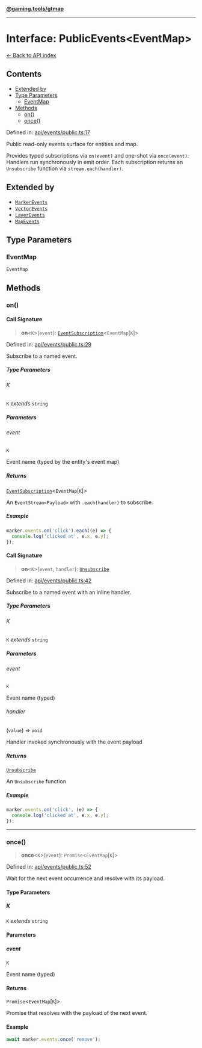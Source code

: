 [**@gaming.tools/gtmap**](README.md)

***

# Interface: PublicEvents\<EventMap\>

[← Back to API index](./README.md)

## Contents

- [Extended by](#extended-by)
- [Type Parameters](#type-parameters)
  - [EventMap](#eventmap)
- [Methods](#methods)
  - [on()](#on)
  - [once()](#once)

Defined in: [api/events/public.ts:17](https://github.com/gamingtools/gt-map/blob/a614a9d52dc2e3002effbc8d9f1a71b2ca6e5b74/packages/gtmap/src/api/events/public.ts#L17)

Public read-only events surface for entities and map.

Provides typed subscriptions via `on(event)` and one-shot via `once(event)`.
Handlers run synchronously in emit order. Each subscription returns an
`Unsubscribe` function via `stream.each(handler)`.

## Extended by

- [`MarkerEvents`](Interface.MarkerEvents.md)
- [`VectorEvents`](Interface.VectorEvents.md)
- [`LayerEvents`](Interface.LayerEvents.md)
- [`MapEvents`](Interface.MapEvents.md)

## Type Parameters

### EventMap

`EventMap`

## Methods

### on()

#### Call Signature

> **on**\<`K`\>(`event`): [`EventSubscription`](Interface.EventSubscription.md)\<`EventMap`\[`K`\]\>

Defined in: [api/events/public.ts:29](https://github.com/gamingtools/gt-map/blob/a614a9d52dc2e3002effbc8d9f1a71b2ca6e5b74/packages/gtmap/src/api/events/public.ts#L29)

Subscribe to a named event.

##### Type Parameters

###### K

`K` *extends* `string`

##### Parameters

###### event

`K`

Event name (typed by the entity's event map)

##### Returns

[`EventSubscription`](Interface.EventSubscription.md)\<`EventMap`\[`K`\]\>

An `EventStream<Payload>` with `.each(handler)` to subscribe.

##### Example

```ts
marker.events.on('click').each((e) => {
  console.log('clicked at', e.x, e.y);
});
```

#### Call Signature

> **on**\<`K`\>(`event`, `handler`): [`Unsubscribe`](TypeAlias.Unsubscribe.md)

Defined in: [api/events/public.ts:42](https://github.com/gamingtools/gt-map/blob/a614a9d52dc2e3002effbc8d9f1a71b2ca6e5b74/packages/gtmap/src/api/events/public.ts#L42)

Subscribe to a named event with an inline handler.

##### Type Parameters

###### K

`K` *extends* `string`

##### Parameters

###### event

`K`

Event name (typed)

###### handler

(`value`) => `void`

Handler invoked synchronously with the event payload

##### Returns

[`Unsubscribe`](TypeAlias.Unsubscribe.md)

An `Unsubscribe` function

##### Example

```ts
marker.events.on('click', (e) => {
  console.log('clicked at', e.x, e.y);
});
```

***

### once()

> **once**\<`K`\>(`event`): `Promise`\<`EventMap`\[`K`\]\>

Defined in: [api/events/public.ts:52](https://github.com/gamingtools/gt-map/blob/a614a9d52dc2e3002effbc8d9f1a71b2ca6e5b74/packages/gtmap/src/api/events/public.ts#L52)

Wait for the next event occurrence and resolve with its payload.

#### Type Parameters

##### K

`K` *extends* `string`

#### Parameters

##### event

`K`

Event name (typed)

#### Returns

`Promise`\<`EventMap`\[`K`\]\>

Promise that resolves with the payload of the next event.

#### Example

```ts
await marker.events.once('remove');
```
